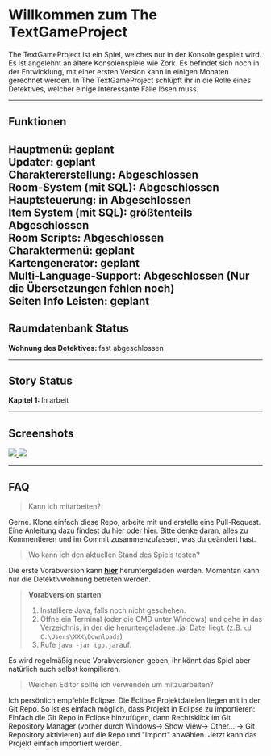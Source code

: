 Willkommen zum The TextGameProject
===================
The TextGameProject ist ein Spiel, welches nur in der Konsole gespielt wird. Es ist angelehnt an ältere Konsolenspiele wie Zork. Es befindet sich noch in der Entwicklung, mit einer ersten Version kann in einigen Monaten gerechnet werden. In The TextGameProject schlüpft ihr in die Rolle eines Detektives, welcher einige Interessante Fälle lösen muss.

----------
Funktionen
-------------
<b>Hauptmenü: </b>geplant<br>
<b>Updater: </b>geplant<br>
<b>Charaktererstellung: </b>Abgeschlossen<br>
<b>Room-System (mit SQL): </b>Abgeschlossen<br>
<b>Hauptsteuerung: </b>in Abgeschlossen<br>
<b>Item System (mit SQL): </b>größtenteils Abgeschlossen<br>
<b>Room Scripts: </b>Abgeschlossen<br>
<b>Charaktermenü: </b>geplant<br>
<b>Kartengenerator: </b>geplant<br>
<b>Multi-Language-Support: </b>Abgeschlossen (Nur die Übersetzungen fehlen noch)<br>
<b>Seiten Info Leisten: </b>geplant<br>
----------
Raumdatenbank Status
-------------
<b>Wohnung des Detektives: </b>fast abgeschlossen<br>

----------
Story Status
-------------
<b>Kapitel 1: </b>In arbeit<br>

----------
Screenshots
-------------
<a href="http://i.imgur.com/u8emYSA.png">
  <img src="http://imgur.com/u8emYSAl.png" />
</a>
<a href="http://i.imgur.com/lAtV5qx.png">
  <img src="http://imgur.com/lAtV5qxl.png" />
</a>

----------
FAQ
-------------

> Kann ich mitarbeiten?

Gerne. Klone einfach diese Repo, arbeite mit und erstelle eine Pull-Request. Eine Anleitung dazu findest du [hier](http://oss-watch.ac.uk/resources/pullrequest) oder [hier](https://help.github.com/articles/about-pull-requests/). Bitte denke daran, alles zu Kommentieren und im Commit zusammenzufassen, was du geändert hast.

> Wo kann ich den aktuellen Stand des Spiels testen?

Die erste Vorabversion kann <b><a href="https://drive.google.com/uc?export=download&id=0B0z1hryt9EP8M1pxdWZpbEhXbUE">hier</a></b> heruntergeladen werden. Momentan kann nur die Detektivwohnung betreten werden.

>**Vorabversion starten**<br>
> 1. Installiere Java, falls noch nicht geschehen.<br>
> 2. Öffne ein Terminal (oder die CMD unter Windows) und gehe in das Verzeichnis, in der die heruntergeladene .jar Datei liegt. (z.B. `cd C:\Users\XXX\Downloads`)<br>
> 3. Rufe `java -jar tgp.jar`auf.<br>

 Es wird regelmäßig neue Vorabversionen geben, ihr könnt das Spiel aber natürlich auch selbst kompilieren.

> Welchen Editor sollte ich verwenden um mitzuarbeiten?

Ich persönlich empfehle Eclipse. Die Eclipse Projektdateien liegen mit in der Git Repo. So ist es einfach möglich, dass Projekt in Eclipse zu importieren: Einfach die Git Repo in Eclipse hinzufügen, dann Rechtsklick im Git Repository Manager (vorher durch Windows-> Show View-> Other... -> Git Repository aktivieren) auf die Repo und "Import" anwählen. Jetzt kann das Projekt einfach importiert werden.
